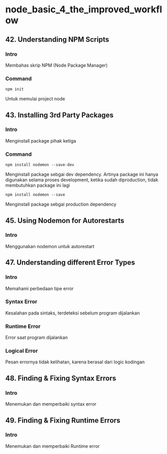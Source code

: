 # node_basic_4_the_improved_workflow

## 42. Understanding NPM Scripts

### Intro

Membahas skrip NPM (Node Package Manager)

### Command

```
npm init
```

Untuk memulai project node

## 43. Installing 3rd Party Packages

### Intro

Menginstall package pihak ketiga

### Command

```
npm install nodemon --save-dev
```

Menginstall package sebgai dev dependency. Artinya package ini hanya digunakan selama proses development, ketika sudah diproduction, tidak membutuhkan package ini lagi

```
npm install nodemon --save
```

Menginstall package sebgai production dependency

## 45. Using Nodemon for Autorestarts

### Intro

Menggunakan nodemon untuk autorestart

## 47. Understanding different Error Types

### Intro

Memahami perbedaan tipe error

### Syntax Error

Kesalahan pada sintaks, terdeteksi sebelum program dijalankan

### Runtime Error

Error saat program dijalankan

### Logical Error

Pesan errornya tidak kelihatan, karena berasal dari logic kodingan

## 48. Finding & Fixing Syntax Errors

### Intro

Menemukan dan memperbaiki syntax error

## 49. Finding & Fixing Runtime Errors

### Intro

Menemukan dan memperbaiki Runtime error
